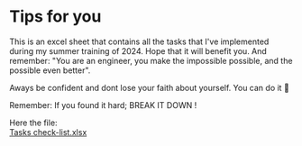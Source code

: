# Tips for you
This is an excel sheet that contains all the tasks that I've implemented during my summer training of 2024. Hope that it will benefit you. 
And remember: "You are an engineer, you make the impossible possible, and the possible even better".<br>

Aways be confident and dont lose your faith about yourself. You can do it 💪 <br>

Remember: If you found it hard; BREAK IT DOWN !

Here the file:<br>
[Tasks check-list.xlsx](https://github.com/user-attachments/files/16830541/Tasks.check-list.xlsx)

